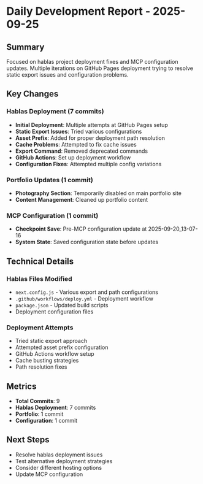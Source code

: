 # Daily Development Report - 2025-09-25

## Summary
Focused on hablas project deployment fixes and MCP configuration updates. Multiple iterations on GitHub Pages deployment trying to resolve static export issues and configuration problems.

## Key Changes

### Hablas Deployment (7 commits)
- **Initial Deployment**: Multiple attempts at GitHub Pages setup
- **Static Export Issues**: Tried various configurations
- **Asset Prefix**: Added for proper deployment path resolution
- **Cache Problems**: Attempted to fix cache issues
- **Export Command**: Removed deprecated commands
- **GitHub Actions**: Set up deployment workflow
- **Configuration Fixes**: Attempted multiple config variations

### Portfolio Updates (1 commit)
- **Photography Section**: Temporarily disabled on main portfolio site
- **Content Management**: Cleaned up portfolio content

### MCP Configuration (1 commit)
- **Checkpoint Save**: Pre-MCP configuration update at 2025-09-20_13-07-16
- **System State**: Saved configuration state before updates

## Technical Details

### Hablas Files Modified
- `next.config.js` - Various export and path configurations
- `.github/workflows/deploy.yml` - Deployment workflow
- `package.json` - Updated build scripts
- Deployment configuration files

### Deployment Attempts
- Tried static export approach
- Attempted asset prefix configuration
- GitHub Actions workflow setup
- Cache busting strategies
- Path resolution fixes

## Metrics
- **Total Commits**: 9
- **Hablas Deployment**: 7 commits
- **Portfolio**: 1 commit
- **Configuration**: 1 commit

## Next Steps
- Resolve hablas deployment issues
- Test alternative deployment strategies
- Consider different hosting options
- Update MCP configuration
